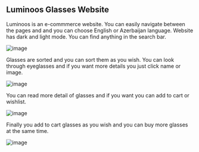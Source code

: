 ## Luminoos Glasses Website

Luminoos is an e-commmerce website. You can easily navigate between the pages and and you can choose English or Azerbaijan language. Website has dark and light mode. You can find anything in the search bar.


![image](https://github.com/Mursel05/Luminoos-glasses/assets/134983247/8ec29597-1d92-4832-a545-880fabcfbb19)


Glasses are sorted and you can sort them as you wish. You can look through eyeglasses and if you want more details you just click name or image.


![image](https://github.com/Mursel05/Luminoos-glasses/assets/134983247/961495e1-f56a-4a00-a302-1af829ddb7b0)


You can read more detail of glasses and if you want you can add to cart or wishlist.


![image](https://github.com/Mursel05/Luminoos-glasses/assets/134983247/ee731f29-b4b8-4f27-8496-c75e11b4f458)


Finally you add to cart glasses as you wish and you can buy more glasses at the same time.


![image](https://github.com/Mursel05/Luminoos-glasses/assets/134983247/ab0c5cd5-ad3a-4775-bce0-6af88748785f)

